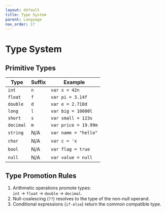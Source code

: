 ```yaml
---
layout: default
title: Type System
parent: Language
nav_order: 17
---
```


# Type System

## **Primitive Types**

| Type      | Suffix | Example              |
| --------- | ------ | -------------------- |
| `int`     | `n`    | `var x = 42n`        |
| `float`   | `f`    | `var pi = 3.14f`     |
| `double`  | `d`    | `var e = 2.718d`     |
| `long`    | `l`    | `var big = 10000l`   |
| `short`   | `s`    | `var small = 123s`   |
| `decimal` | `m`    | `var price = 19.99m` |
| `string`  | N/A    | `var name = "hello"` |
| `char`    | N/A    | `var c = 'x`         |
| `bool`    | N/A    | `var flag = true`    |
| `null`    | N/A    | `var value = null`   |

## **Type Promotion Rules**

1. Arithmetic operations promote types:  
   `int` → `float` → `double` → `decimal`.
2. Null-coalescing (`??`) resolves to the type of the non-null operand.
3. Conditional expressions (`if-else`) return the common compatible type.
